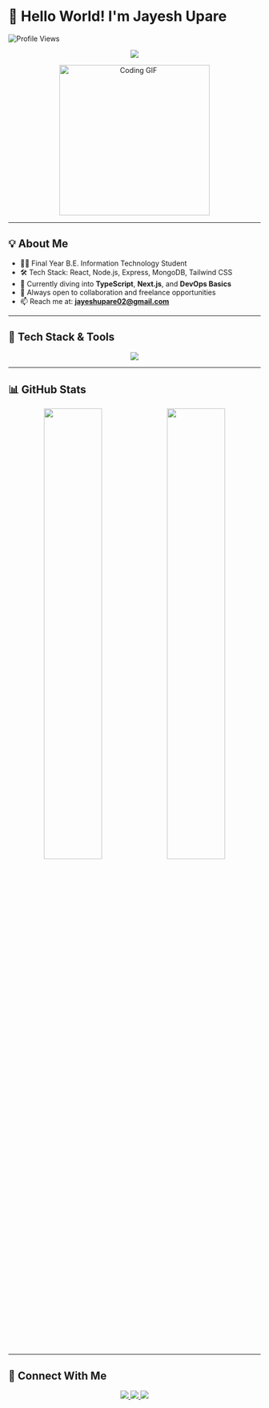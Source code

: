 # 👋 Hello World! I'm Jayesh Upare

![Profile Views](https://komarev.com/ghpvc/?username=Jayeshupare&label=Profile%20Views&color=0e75b6&style=flat-square)

<p align="center">
  <img src="https://readme-typing-svg.demolab.com?font=Fira+Code&weight=500&size=22&pause=1000&color=38BDF8&center=true&vCenter=true&width=600&lines=Full-Stack+Web+Developer;MERN+Stack+Enthusiast;Clean+%26+Responsive+UI+Lover;Always+Learning+Something+New+🚀" />
</p>

<p align="center">
  <img src="https://media.giphy.com/media/qgQUggAC3Pfv687qPC/giphy.gif" width="300" alt="Coding GIF" />
</p>

---

## 💡 About Me

- 👨‍🎓 Final Year B.E. Information Technology Student  
- 🛠️ Tech Stack: React, Node.js, Express, MongoDB, Tailwind CSS  
- 🌱 Currently diving into **TypeScript**, **Next.js**, and **DevOps Basics**  
- 🤝 Always open to collaboration and freelance opportunities  
- 📫 Reach me at: **jayeshupare02@gmail.com**

---

## 🚀 Tech Stack & Tools

<p align="center">
  <img src="https://skillicons.dev/icons?i=html,css,js,ts,react,nextjs,nodejs,express,mongodb,tailwind,bootstrap,git,github,vscode,figma,postman" />
</p>

---

## 📊 GitHub Stats

<p align="center">
  <img src="https://github-readme-stats.vercel.app/api?username=Jayeshupare&show_icons=true&theme=tokyonight&hide_border=false&count_private=true&border_radius=10" width="48%" />
  <img src="https://github-readme-stats.vercel.app/api/top-langs/?username=Jayeshupare&layout=compact&theme=tokyonight&hide_border=false&border_radius=10" width="48%" />
</p>

---

## 🔗 Connect With Me

<p align="center">
  <a href="https://www.linkedin.com/in/jayeshupare" target="_blank">
    <img src="https://img.shields.io/badge/LinkedIn-Jayesh%20Upare-blue?style=for-the-badge&logo=linkedin&logoColor=white" />
  </a>
  <a href="mailto:jayeshupare02@gmail.com">
    <img src="https://img.shields.io/badge/Gmail-Email-red?style=for-the-badge&logo=gmail&logoColor=white" />
  </a>
  <a href="https://github.com/Jayeshupare" target="_blank">
    <img src="https://img.shields.io/badge/GitHub-JayeshUpare-black?style=for-the-badge&logo=github&logoColor=white" />
  </a>
</p>

